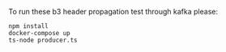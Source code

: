 To run these b3 header propagation test through kafka please:

```
npm install
docker-compose up
ts-node producer.ts
```